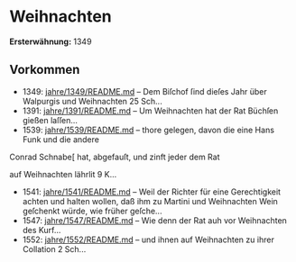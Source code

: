 # Weihnachten

**Ersterwähnung:** 1349

## Vorkommen
- 1349: [jahre/1349/README.md](../jahre/1349/README.md) – Dem Biſchof ſind dieſes Jahr über Walpurgis und
Weihnachten 25 Sch...
- 1391: [jahre/1391/README.md](../jahre/1391/README.md) – Um Weihnachten hat der Rat Büchſen gießen laſſen...
- 1539: [jahre/1539/README.md](../jahre/1539/README.md) – thore gelegen, davon die eine Hans Funk und die andere

Conrad Schnabe[ hat, abgefauſt, und zinft jeder dem Rat

auf Weihnachten lährlit 9 K...
- 1541: [jahre/1541/README.md](../jahre/1541/README.md) – Weil der Richter für eine Gerechtigkeit achten und
halten wollen, daß ihm zu Martini und Weihnachten
Wein geſchenkt würde, wie früher geſche...
- 1547: [jahre/1547/README.md](../jahre/1547/README.md) – Wie denn der Rat
auh vor Weihnachten des Kurf...
- 1552: [jahre/1552/README.md](../jahre/1552/README.md) – und ihnen auf Weihnachten zu ihrer
Collation 2 Sch...

